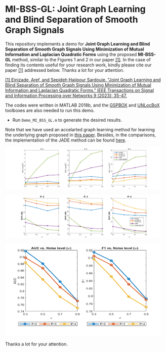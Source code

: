 # MI-BSS-GL: Joint Graph Learning and Blind Separation of Smooth Graph Signals
This repository implements a demo for **Joint Graph Learning and Blind Separation of Smooth Graph Signals Using Minimization of Mutual Information and Laplacian Quadratic Forms** using the proposed **MI-BSS-GL** method, similar to the Figures 1 and 2 in our paper [[1]](https://doi.org/10.1109/TSIPN.2023.3240893). In the case of finding its contents useful for your research work, kindly please cite our paper [[1]](https://doi.org/10.1109/TSIPN.2023.3240893) addressed below. Thanks a lot for your attention.

[[1] Einizade, Aref, and Sepideh Hajipour Sardouie. "Joint Graph Learning and Blind Separation of Smooth Graph Signals Using Minimization of Mutual Information and Laplacian Quadratic Forms." IEEE Transactions on Signal and Information Processing over Networks 9 (2023): 35-47.](https://doi.org/10.1109/TSIPN.2023.3240893)

The codes were written in MATLAB 2018b, and the [GSPBOX](https://epfl-lts2.github.io/gspbox-html/) and [UNLocBoX](https://epfl-lts2.github.io/unlocbox-html/) toolboxes are also needed to run this demo.

- Run `Demo_MI_BSS_GL.m` to generate the desired results. 

Note that we have used an accelarted graph learning method for learning the underlying graph proposed in [this paper](https://doi.org/10.1109/LSP.2021.3123459). Besides, in the comparisons, the implementation of the JADE method can be found [here](http://www2.iap.fr/users/cardoso/code/Jade/jadeR.m).

![This is an image2](A.png)

![This is an image3](B.png)

<p align="center">
  <img width="600" height="300" src="C.png">
</p>

Thanks a lot for your attention.
